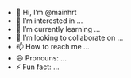 - 👋 Hi, I’m @mainhrt
- 👀 I’m interested in ...
- 🌱 I’m currently learning ...
- 💞️ I’m looking to collaborate on ...
- 📫 How to reach me ...
- 😄 Pronouns: ...
- ⚡ Fun fact: ...

<!---
mainhrt/mainhrt is a ✨ special ✨ repository because its `README.md` (this file) appears on your GitHub profile.
You can click the Preview link to take a look at your changes.
--->
